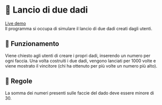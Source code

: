 # 🎲 Lancio di due dadi
[Live demo](https://lancia-dadi.netlify.app) <br>
Il programma si occupa di simulare il lancio di due dadi creati dagli utenti.

## 🔎 Funzionamento
Viene chiesto agli utenti di creare i propri dadi, inserendo un numero per ogni faccia. Una volta costruiti i due dadi, vengono lanciati per 1000 volte e viene mostrato il vincitore (chi ha ottenuto per più volte un numero più alto).

## 🚧 Regole
La somma dei numeri presenti sulle faccie del dado deve essere minore di 30.
